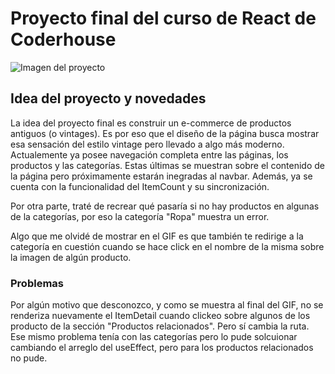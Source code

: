 # Proyecto final del curso de React de Coderhouse
![Imagen del proyecto](/public/assets/the-vintage-collection.gif)

## Idea del proyecto y novedades

La idea del proyecto final es construir un e-commerce de productos antiguos (o vintages). Es por eso que el diseño de la página busca mostrar esa sensación del estilo vintage pero llevado a algo más moderno. Actualemente ya posee navegación completa entre las páginas, los productos y las categorías. Estas últimas se muestran sobre el contenido de la página pero próximamente estarán inegradas al navbar. Además, ya se cuenta con la funcionalidad del ItemCount y su sincronización.

Por otra parte, traté de recrear qué pasaría si no hay productos en algunas de la categorías, por eso la categoría "Ropa" muestra un error.

Algo que me olvidé de mostrar en el GIF es que también te redirige a la categoría en cuestión cuando se hace click en el nombre de la misma sobre la imagen de algún producto.

### Problemas

Por algún motivo que desconozco, y como se muestra al final del GIF, no se renderiza nuevamente el ItemDetail cuando clickeo sobre algunos de los producto de la sección "Productos relacionados". Pero sí cambia la ruta. Ese mismo problema tenía con las categorías pero lo pude solcuionar cambiando el arreglo del useEffect, pero para los productos relacionados no pude.


